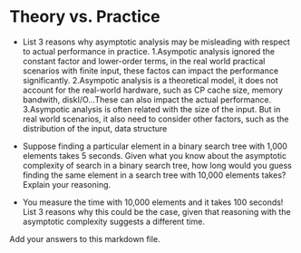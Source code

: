 # Theory vs. Practice

- List 3 reasons why asymptotic analysis may be misleading with respect to
  actual performance in practice.
  1.Asympotic analysis ignored the constant factor and lower-order terms, in the
  real world practical scenarios with finite input, these factos can impact the
  performance significantly.
  2.Asympotic analysis is a theoretical model, it does not account for the real-world
  hardware, such as CP cache size, memory bandwith, diskI/O...These can also impact
  the actual performance.
  3.Asympotic analysis is often related with the size of the input. But in real world
  scenarios, it also need to consider other factors, such as the distribution of the input,
  data structure 

- Suppose finding a particular element in a binary search tree with 1,000
  elements takes 5 seconds. Given what you know about the asymptotic complexity
  of search in a binary search tree, how long would you guess finding the same
  element in a search tree with 10,000 elements takes? Explain your reasoning.

- You measure the time with 10,000 elements and it takes 100 seconds! List 3
  reasons why this could be the case, given that reasoning with the asymptotic
  complexity suggests a different time.

Add your answers to this markdown file.


